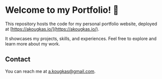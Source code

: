 # Welcome to my Portfolio! 👋

This repository hosts the code for my personal portfolio website, deployed at [https://akougkas.io/](https://akougkas.io/). 

It showcases my projects, skills, and experiences. Feel free to explore and learn more about my work.

## Contact

You can reach me at [a.kougkas@gmail.com](mailto:a.kougkas@gmail.com).
